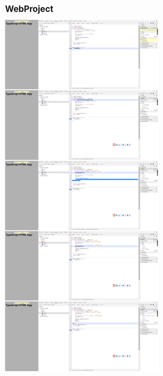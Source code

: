 # WebProject
![](https://github.com/cykingz010/WebProject/blob/master/test1.png?raw=true)
![](https://github.com/cykingz010/WebProject/blob/master/test2.png?raw=true)
![](https://github.com/cykingz010/WebProject/blob/master/test3.png?raw=true)
![](https://github.com/cykingz010/WebProject/blob/master/test4.png?raw=true)
![](https://github.com/cykingz010/WebProject/blob/master/test5.png?raw=true)
